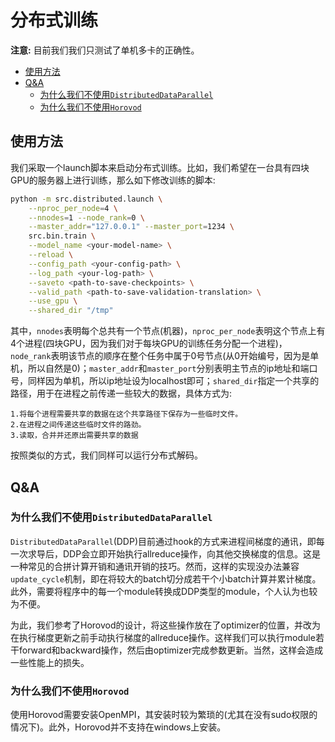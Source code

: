 # 分布式训练

**注意:** 目前我们我们只测试了单机多卡的正确性。

<!-- toc -->

- [使用方法](#)
- [Q&A](#QA)
  * [为什么我们不使用`DistributedDataParallel`](#DistributedDataParallel)
  * [为什么我们不使用`Horovod`](#Horovod)

<!-- tocstop -->

## 使用方法

我们采取一个launch脚本来启动分布式训练。比如，我们希望在一台具有四块GPU的服务器上进行训练，那么如下修改训练的脚本:

``` bash
python -m src.distributed.launch \
    --nproc_per_node=4 \
    --nnodes=1 --node_rank=0 \
    --master_addr="127.0.0.1" --master_port=1234 \
    src.bin.train \
    --model_name <your-model-name> \
    --reload \
    --config_path <your-config-path> \
    --log_path <your-log-path> \
    --saveto <path-to-save-checkpoints> \
    --valid_path <path-to-save-validation-translation> \
    --use_gpu \
    --shared_dir "/tmp"
```

其中，`nnodes`表明每个总共有一个节点(机器)，`nproc_per_node`表明这个节点上有4个进程(四块GPU，因为我们对于每块GPU的训练任务分配一个进程)，`node_rank`表明该节点的顺序在整个任务中属于0号节点(从0开始编号，因为是单机，所以自然是0)；`master_addr`和`master_port`分别表明主节点的ip地址和端口号，同样因为单机，所以ip地址设为localhost即可；`shared_dir`指定一个共享的路径，用于在进程之前传递一些较大的数据，具体方式为:

    1.将每个进程需要共享的数据在这个共享路径下保存为一些临时文件。
    2.在进程之间传递这些临时文件的路劲。
    3.读取，合并并还原出需要共享的数据

按照类似的方式，我们同样可以运行分布式解码。

## Q&A

### 为什么我们不使用`DistributedDataParallel`

`DistributedDataParallel`(DDP)目前通过hook的方式来进程间梯度的通讯，即每一次求导后，DDP会立即开始执行allreduce操作，向其他交换梯度的信息。这是一种常见的合拼计算开销和通讯开销的技巧。然而，这样的实现没办法兼容`update_cycle`机制，即在将较大的batch切分成若干个小batch计算并累计梯度。此外，需要将程序中的每一个module转换成DDP类型的module，个人认为也较为不便。

为此，我们参考了Horovod的设计，将这些操作放在了optimizer的位置，并改为在执行梯度更新之前手动执行梯度的allreduce操作。这样我们可以执行module若干forward和backward操作，然后由optimizer完成参数更新。当然，这样会造成一些性能上的损失。

### 为什么我们不使用`Horovod`

使用Horovod需要安装OpenMPI，其安装时较为繁琐的(尤其在没有sudo权限的情况下)。此外，Horovod并不支持在windows上安装。

